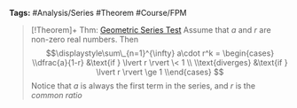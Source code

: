 ---
---

**Tags:** #Analysis/Series #Theorem #Course/FPM 

 > 
 > \[!Theorem\]+ Thm: [Geometric Series Test](Geometric%20Series%20Test.md)
 > Assume that $a$ and $r$ are non-zero real numbers. Then
 > $$\displaystyle\sum\_{n=1}^{\infty} a\cdot r^k = \begin{cases}
 > \\dfrac{a}{1-r} &\text{if } \lvert r \rvert \< 1 \\
 > \\text{diverges} &\text{if } \lvert r \rvert \ge 1
 > \\end{cases}
 > $$
 > Notice that $a$ is always the first term in the series, and $r$ is the *common ratio*

